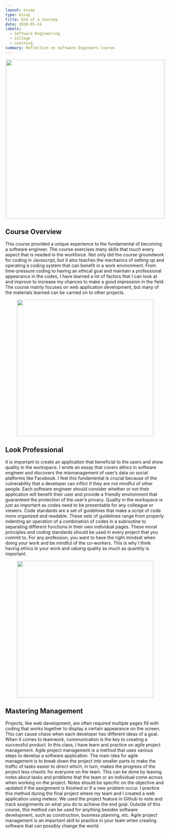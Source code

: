 ```yaml
---
layout: essay
type: essay
title: End of a Journey 
date: 2020-05-14
labels:
  - Software Engineering
  - College
  - Learning
summary: Reflection on Software Engineers Course.
---
```


<p align='center'>  
<img src="https://galusaustralis.com/wp-content/uploads/2020/02/Workflow-Automation-Market-1170x610.jpg" width='500'/>
</p>

## Course Overview
This course provided a unique experience to the fundamental of becoming a software engineer. The course exercises many skills that touch every aspect that is needed in the workforce. Not only did the course groundwork for coding in Javascript, but it also teaches the mechanics of setting up and operating a coding system that can benefit in a work environment. From time-pressure coding to having an ethical goal and maintain a professional appearance in the codes, I have learned a lot of factors that I can look at and improve to increase my chances to make a good impression in the field. The course mainly focuses on web application development, but many of the materials learned can be carried on to other projects.      

<p align='center'>  
<img src="https://www.shallibegin.com/wp-content/uploads/2017/11/compsoft.jpg" width='430'/>
</p>

## Look Professional
It is important to create an application that beneficial to the users and show quality in the workspace. I wrote an essay that covers ethics in software engineer and discovers the mismanagement of user’s data on social platforms like Facebook. I feel this fundamental is crucial because of the vulnerability that a developer can inflict if they are not mindful of other people. Each software engineer should consider whether or not their application will benefit their user and provide a friendly environment that guaranteed the protection of the user’s privacy. Quality in the workspace is just as important as codes need to be presentable for any colleague or viewers. Code standards are a set of guidelines that make a script of code more organized and readable. These sets of guidelines range from properly indenting an operation of a combination of codes in a subroutine to separating different functions in their own individual pages. These moral principles and coding standards should be used in every project that you commit to. For any profession, you want to have the right mindset when doing your work and be mindful of the co-workers. This is why I think having ethics in your work and valuing quality as much as quantity is important.

<p align='center'>  
<img src="https://cdn.hipwallpaper.com/i/88/32/r7hC3E.png" width='430'/>
</p>

## Mastering Management
Projects, like web development, are often required multiple pages fill with coding that works together to display a certain appearance on the screen. This can cause chaos when each developer has different ideas of a goal. When it comes to teamwork, communication is the key to creating a successful product. In this class,  I have learn and practice on agile project management. Agile project management is a method that uses various steps to develop a software application. The main idea for agile management is to break down the project into smaller parts to make the traffic of tasks easier to direct which, in turn, makes the progress of the project less chaotic for everyone on the team. This can be done by leaving notes about tasks and problems that the team or an individual come across when working on the project. Notes should be specific on the objective and updated if the assignment is finished or if a new problem occur. I practice this method during the final project where my team and I created a web application using meteor. We used the project feature in Github to note and track assignments on what you do to achieve the end goal. Outside of this course, this method can be used for anything besides software development, such as construction, business planning, etc.
Agile project management is an important skill to practice in your team when creating software that can possibly change the world.
     

